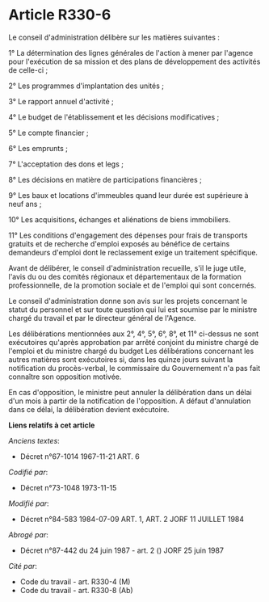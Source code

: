 # Article R330-6

Le conseil d'administration délibère sur les matières suivantes :

1° La détermination des lignes générales de l'action à mener par l'agence pour l'exécution de sa mission et des plans de
développement des activités de celle-ci ;

2° Les programmes d'implantation des unités ;

3° Le rapport annuel d'activité ;

4° Le budget de l'établissement et les décisions modificatives ;

5° Le compte financier ;

6° Les emprunts ;

7° L'acceptation des dons et legs ;

8° Les décisions en matière de participations financières ;

9° Les baux et locations d'immeubles quand leur durée est supérieure à neuf ans ;

10° Les acquisitions, échanges et aliénations de biens immobiliers.

11° Les conditions d'engagement des dépenses pour frais de transports gratuits et de recherche d'emploi exposés au bénéfice
de certains demandeurs d'emploi dont le reclassement exige un traitement spécifique.

Avant de délibérer, le conseil d'administration recueille, s'il le juge utile, l'avis du ou des comités régionaux et
départementaux de la formation professionnelle, de la promotion sociale et de l'emploi qui sont concernés.

Le conseil d'administration donne son avis sur les projets concernant le statut du personnel et sur toute question qui lui
est soumise par le ministre chargé du travail et par le directeur général de l'Agence.

Les délibérations mentionnées aux 2°, 4°, 5°, 6°, 8°, et 11° ci-dessus ne sont exécutoires qu'après approbation par arrêté
conjoint du ministre chargé de l'emploi et du ministre chargé du budget    Les délibérations concernant les autres matières
sont exécutoires si, dans les quinze jours suivant la notification du procès-verbal, le commissaire du Gouvernement n'a pas
fait connaître son opposition motivée.

En cas d'opposition, le ministre peut annuler la délibération dans un délai d'un mois à partir de la notification de
l'opposition. A défaut d'annulation dans ce délai, la délibération devient exécutoire.

**Liens relatifs à cet article**

_Anciens textes_:

  - Décret n°67-1014 1967-11-21 ART. 6

_Codifié par_:

  - Décret n°73-1048 1973-11-15

_Modifié par_:

  - Décret n°84-583 1984-07-09 ART. 1, ART. 2 JORF 11 JUILLET 1984

_Abrogé par_:

  - Décret n°87-442 du 24 juin 1987 - art. 2 () JORF 25 juin 1987

_Cité par_:

  - Code du travail - art. R330-4 (M)
  - Code du travail - art. R330-8 (Ab)
